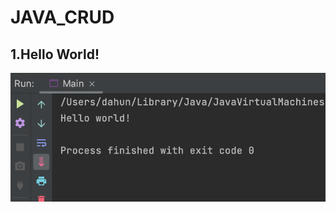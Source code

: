 # JAVA_CRUD

## 1.Hello World!
<img src= 'https://github.com/daahunii/JAVA_CRUD/blob/master/screenshots/스크린샷%202022-09-02%20오후%205.14.25.png?raw=true'>
